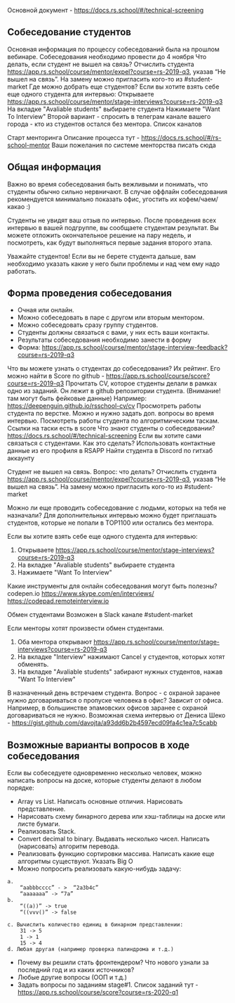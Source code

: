 Основной документ -  https://docs.rs.school/#/technical-screening


## Собеседование студентов  
Основная информация по процессу собеседований была на прошлом вебинаре. 
Собеседования необходимо провести до 4 ноября
Что делать, если студент не вышел на связь?
Отчислить студента https://app.rs.school/course/mentor/expel?course=rs-2019-q3, указав “Не вышел на связь”. На замену можно пригласить кого-то из #student-market
Где можно добрать еще студентов?
Если вы хотите взять себе еще одного студента для интервью:
Открываете https://app.rs.school/course/mentor/stage-interviews?course=rs-2019-q3
На вкладке "Avaliable students" выбираете студента
Нажимаете "Want To Interview"
Второй вариант - спросить в телеграм канале вашего города - кто из студентов остался без ментора. Список каналов 

Старт менторинга 
Описание процесса тут -  https://docs.rs.school/#/rs-school-mentor
Ваши пожелания по системе менторства писать сюда


## Общая информация
Важно во время собеседования быть вежливыми и понимать, что студенты обычно сильно нервничают. В случае оффлайн собеседования рекомендуется минимально показать офис, угостить их кофем/чаем/какао :) 

Студенты не увидят ваш отзыв по интервью. После проведения всех интервью в вашей подгруппе, вы сообщаете студентам результат. Вы можете отложить окончательное решение на пару недель, и посмотреть, как будут выполняться первые задания второго этапа. 

Уважайте студентов! Если вы не берете студента дальше, вам необходимо указать какие у него были проблемы и над чем ему надо работать. 

## Форма проведения собеседования
- Очная или онлайн. 
- Можно собеседовать в паре с другом или вторым ментором. 
- Можно собеседовать сразу группу студентов. 
- Студенты должны связаться с вами, у них есть ваши контакты.
- Результаты собеседования необходимо занести в форму 
- Форма: https://app.rs.school/course/mentor/stage-interview-feedback?course=rs-2019-q3

Что вы можете узнать о студентах до собеседования?
Их рейтинг. Его можно найти в Score по github - https://app.rs.school/course/score?course=rs-2019-q3
Прочитать CV, которое студенты делали в рамках одно из заданий. Он лежит в github репозитории студента. (Внимание! там могут быть фейковые данные) 
Например: https://deepenguin.github.io/rsschool-cv/cv
Просмотреть работы студента по верстке. Можно и нужно задать доп. вопросы во время интервью. 
Посмотреть работы студента по алгоритмическим таскам. Ссылки на таски есть в score
Что знают студенты о собеседовании?
https://docs.rs.school/#/technical-screening
Если вы хотите сами связаться с студентами. Как это сделать? 
Использовать контактные данные из его профиля в RSAPP
Найти студента в Discord по гитхаб аккаунту

Студент не вышел на связь. Вопрос: что делать?
Отчислить студента https://app.rs.school/course/mentor/expel?course=rs-2019-q3, указав “Не вышел на связь”. На замену можно пригласить кого-то из #student-market

Можно ли еще проводить собеседование с людьми, которых на тебя не назначали? 
Для дополнительных интервью можно будет приглашать студентов, которые не попали в TOP1100 или остались без ментора.

Если вы хотите взять себе еще одного студента для интервью:
1) Открываете https://app.rs.school/course/mentor/stage-interviews?course=rs-2019-q3
2) На вкладке "Avaliable students" выбираете студента
3) Нажимаете "Want To Interview"

Какие инструменты для онлайн собеседования могут быть полезны?
codepen.io
https://www.skype.com/en/interviews/
https://codepad.remoteinterview.io


Обмен студентами 
Возможен в Slack канале #student-market 

Если менторы хотят произвести обмен студентами. 
1) Оба ментора открывают https://app.rs.school/course/mentor/stage-interviews?course=rs-2019-q3
2) На вкладке "Interview" нажимают Cancel у студентов, которых хотят обменять.
3) На вкладке "Avaliable students" забирают нужных студентов, нажав "Want To Interview"

В назначенный день встречаем студента. Вопрос - с охраной заранее нужно договариваться о пропуске человека в офис? 
Зависит от офиса. Например, в большинстве эпамовских офисов заранее с охраной договариваться не нужно.
Возможная схема интервью от Дениса Шеко - https://gist.github.com/davojta/a93dd6b2b4597ecd09fa4c1ea7c5cabb 

## Возможные варианты вопросов в ходе собеседования
Если вы собеседуете одновременно несколько человек, можно написать вопросы на доске, которые студенты делают в любом порядке:
- Array vs List. Написать основные отличия. Нарисовать представление. 
- Нарисовать схему бинарного дерева или хэш-таблицы на доске или листе бумаги.
- Реализовать Stack.
- Convert decimal to binary. Выдавать несколько чисел. Написать (нарисовать) алгоритм перевода.
- Реализовать функцию сортировки массива. Написать какие еще алгоритмы существуют.  Указать Big O
- Можно попросить реализовать какую-нибудь задачу: 
```
a.
	“aabbbcccc” - >  “2a3b4c”
	“aaaaaaa” -> “7a”
b. 
	“((a))” -> true
	“((vvv()” -> false

c. Вычислить количество единиц в бинарном представлении:
	31 -> 5
	1 -> 1
	15 -> 4
d. Любая другая (например проверка палиндрома и т.д.)
```
- Почему вы решили стать фронтендером? Что нового узнали за последний год и из каких источников?
- Любые другие вопросы (ООП и т.д.)
- Задать вопросы по заданиям stage#1. Список заданий тут - https://app.rs.school/course/score?course=rs-2020-q1
